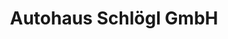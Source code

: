 ---
title: "Autohaus Schlögl GmbH"
url: /traunreut/autohaus-schloegl-gmbh-trostberger-strasse/
shop: Autohaus
---